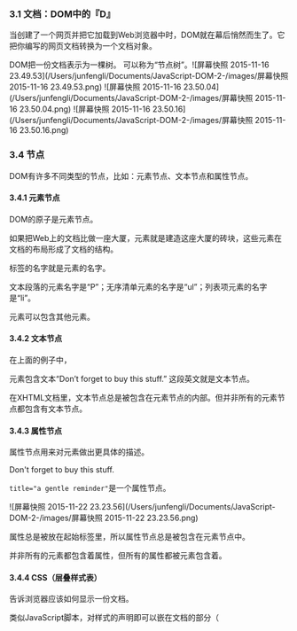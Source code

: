 

### 3.1 文档：DOM中的『D』

当创建了一个网页并把它加载到Web浏览器中时，DOM就在幕后悄然而生了。它把你编写的网页文档转换为一个文档对象。

DOM把一份文档表示为一棵树。  可以称为“节点树”。![屏幕快照 2015-11-16 23.49.53](/Users/junfengli/Documents/JavaScript-DOM-2-/images/屏幕快照 2015-11-16 23.49.53.png) ![屏幕快照 2015-11-16 23.50.04](/Users/junfengli/Documents/JavaScript-DOM-2-/images/屏幕快照 2015-11-16 23.50.04.png) ![屏幕快照 2015-11-16 23.50.16](/Users/junfengli/Documents/JavaScript-DOM-2-/images/屏幕快照 2015-11-16 23.50.16.png)



### 3.4 节点

DOM有许多不同类型的节点，比如：元素节点、文本节点和属性节点。

#### 3.4.1 元素节点

DOM的原子是元素节点。

如果把Web上的文档比做一座大厦，元素就是建造这座大厦的砖块，这些元素在文档的布局形成了文档的结构。

标签的名字就是元素的名字。

文本段落的元素名字是“P”；无序清单元素的名字是“ul”；列表项元素的名字是“li”。

元素可以包含其他元素。

#### 3.4.2 文本节点

在上面的例子中，<p>元素包含文本“Don’t forget to buy this stuff.” 这段英文就是文本节点。

在XHTML文档里，文本节点总是被包含在元素节点的内部。但并非所有的元素节点都包含有文本节点。

#### 3.4.3 属性节点

属性节点用来对元素做出更具体的描述。

<p title="a gentle reminder">Don't forget to buy this stuff.</p>

`title="a gentle reminder"`是一个属性节点。

 ![屏幕快照 2015-11-22 23.23.56](/Users/junfengli/Documents/JavaScript-DOM-2-/images/屏幕快照 2015-11-22 23.23.56.png)

属性总是被放在起始标签里，所以属性节点总是被包含在元素节点中。

并非所有的元素都包含着属性，但所有的属性都被元素包含着。

#### 3.4.4 CSS（层叠样式表）

告诉浏览器应该如何显示一份文档。

类似JavaScript脚本，对样式的声明即可以嵌在文档的<head>部分（<style>标签之间），也可以放在另外一个样式表文件里。

CSS声明元素样式语法：

``` css
selector {
  property: value;
}
```

在样式声明里，可以定义浏览器在显示元素时使用的颜色、字体和字号。

``` css
p {
  color: yellow;
  font-family: "arial", sans-serif;
  font-size: 1.2em;
}
```

继承是CSS技术中的一项强大功能。类似于DOM，CSS也把文档的内容视为一颗节点树。节点树上的各个元素将继承其父元素的样式属性。

为了把某一个或某几个元素与其他元素区别开来，需要使用class属性或id属性。

1. class属性
   
   可以在所有的元素上任意应用class属性。
   
   ``` css
   <p class="special">This paragraph has the special class</p>
   <h2 class="special">So does this headline</h2>
   ```
   
   在样式表里，可以为class属性值相同的所有元素定义同一种样式。
   
   ``` css
   .special {
   	font-style: italic;
   }
   ```
   
   利用class属性为特定类型的元素定义特定的样式
   
   ``` css
   h2.special {
     text-transform: uppercase;
   }
   ```
   
2. id属性
   
   给网页里的某个元素加上独一无二的标志符。
   
   `<ul id="purchases">`
   
   为特定id属性值的元素定义一种独享的样式。
   
   ``` css
   #purchase {
     border: 1px solid white;
     background-color: #333;
     color: #ccc;
     padding: 1em;
   }
   ```
   
   id本身只能使用一次，但可以利用id属性为包含在该特定元素里的其他元素定义样式。
   
   ``` css
   #purchases li {
     font-weight: bold;
   }
   ```
   
   id属性就像一个挂钩，一头连着文档里的某个元素，另一头连着CSS样式表里的某个样式。DOM也可以使用这种挂钩。

#### 3.4.5 获取元素

3种方法获取元素节点。分别是通过元素ID，标签名字和类名字获取。

1. getElementById
   
   区分大小写
   
   id值必须放在单引号或双引号里。`document.getElementById("purchases")`
   
   返回一个对象，这个对象对应着document对象里独一无二的元素。
   
   文档的每个元素都是一个对象。
   
   利用DOM提供的方法可以得到任何对象。不必为每个元素都定义id。
   
2. getElementsByTagName
   
   返回一个对象数组。
   
   允许把一个通配符作为它的参数。必须放在引号里，这是为了与乘法操作符有所区别。
   
   想知道某份文档里的元素节点个数，可以这样做：
   
   `alert(document.getElementsByTagName("*").length);`
   
3. getElementsByClassName
   
   ​